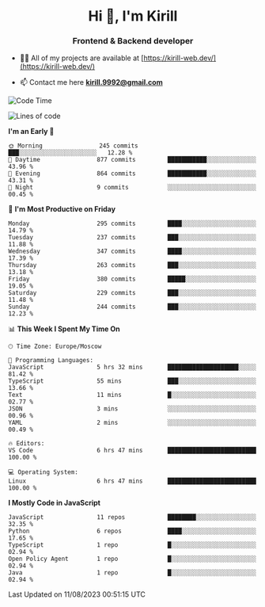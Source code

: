 <h1 align="center">Hi 👋, I'm Kirill</h1>
<h3 align="center">Frontend & Backend developer</h3>

- 👨‍💻 All of my projects are available at [https://kirill-web.dev/](https://kirill-web.dev/)

- 📫 Contact me here **kirill.9992@gmail.com**











<!--START_SECTION:waka-->
![Code Time](http://img.shields.io/badge/Code%20Time-1%2C386%20hrs%2056%20mins-blue)

![Lines of code](https://img.shields.io/badge/From%20Hello%20World%20I%27ve%20Written-3.0%20million%20lines%20of%20code-blue)

**I'm an Early 🐤** 

```text
🌞 Morning                245 commits         ███░░░░░░░░░░░░░░░░░░░░░░   12.28 % 
🌆 Daytime                877 commits         ███████████░░░░░░░░░░░░░░   43.96 % 
🌃 Evening                864 commits         ███████████░░░░░░░░░░░░░░   43.31 % 
🌙 Night                  9 commits           ░░░░░░░░░░░░░░░░░░░░░░░░░   00.45 % 
```
📅 **I'm Most Productive on Friday** 

```text
Monday                   295 commits         ████░░░░░░░░░░░░░░░░░░░░░   14.79 % 
Tuesday                  237 commits         ███░░░░░░░░░░░░░░░░░░░░░░   11.88 % 
Wednesday                347 commits         ████░░░░░░░░░░░░░░░░░░░░░   17.39 % 
Thursday                 263 commits         ███░░░░░░░░░░░░░░░░░░░░░░   13.18 % 
Friday                   380 commits         █████░░░░░░░░░░░░░░░░░░░░   19.05 % 
Saturday                 229 commits         ███░░░░░░░░░░░░░░░░░░░░░░   11.48 % 
Sunday                   244 commits         ███░░░░░░░░░░░░░░░░░░░░░░   12.23 % 
```


📊 **This Week I Spent My Time On** 

```text
🕑︎ Time Zone: Europe/Moscow

💬 Programming Languages: 
JavaScript               5 hrs 32 mins       ████████████████████░░░░░   81.42 % 
TypeScript               55 mins             ███░░░░░░░░░░░░░░░░░░░░░░   13.66 % 
Text                     11 mins             █░░░░░░░░░░░░░░░░░░░░░░░░   02.77 % 
JSON                     3 mins              ░░░░░░░░░░░░░░░░░░░░░░░░░   00.96 % 
YAML                     2 mins              ░░░░░░░░░░░░░░░░░░░░░░░░░   00.49 % 

🔥 Editors: 
VS Code                  6 hrs 47 mins       █████████████████████████   100.00 % 

💻 Operating System: 
Linux                    6 hrs 47 mins       █████████████████████████   100.00 % 
```

**I Mostly Code in JavaScript** 

```text
JavaScript               11 repos            ████████░░░░░░░░░░░░░░░░░   32.35 % 
Python                   6 repos             ████░░░░░░░░░░░░░░░░░░░░░   17.65 % 
TypeScript               1 repo              █░░░░░░░░░░░░░░░░░░░░░░░░   02.94 % 
Open Policy Agent        1 repo              █░░░░░░░░░░░░░░░░░░░░░░░░   02.94 % 
Java                     1 repo              █░░░░░░░░░░░░░░░░░░░░░░░░   02.94 % 
```




 Last Updated on 11/08/2023 00:51:15 UTC
<!--END_SECTION:waka-->
